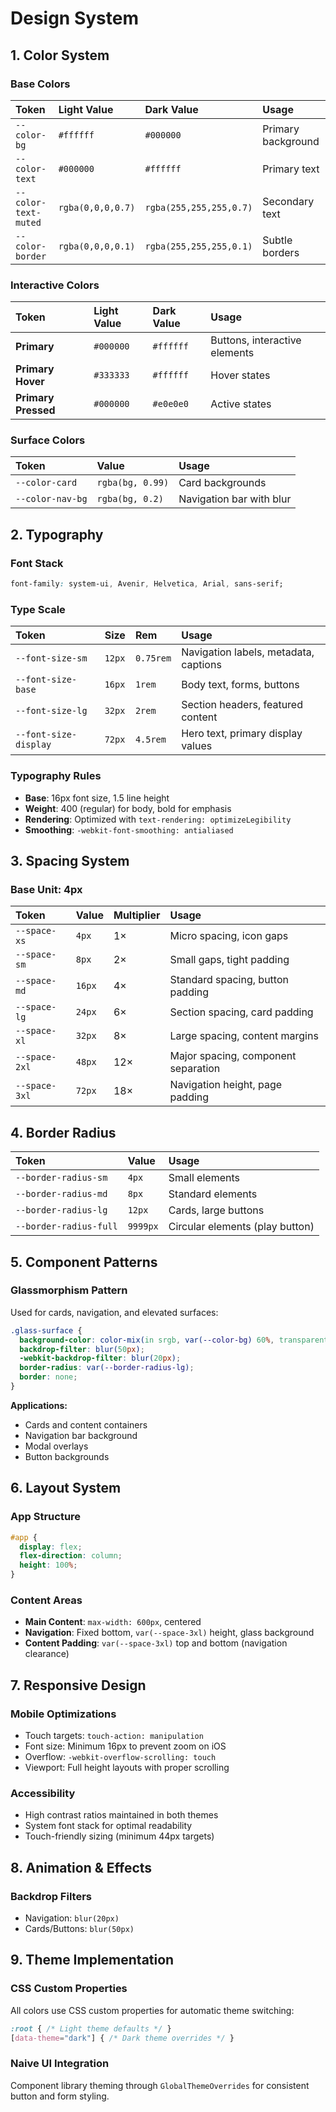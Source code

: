 # Design System

## 1. Color System

### Base Colors
| Token | Light Value | Dark Value | Usage |
| :--- | :--- | :--- | :--- |
| `--color-bg` | `#ffffff` | `#000000` | Primary background |
| `--color-text` | `#000000` | `#ffffff` | Primary text |
| `--color-text-muted` | `rgba(0,0,0,0.7)` | `rgba(255,255,255,0.7)` | Secondary text |
| `--color-border` | `rgba(0,0,0,0.1)` | `rgba(255,255,255,0.1)` | Subtle borders |

### Interactive Colors
| Token | Light Value | Dark Value | Usage |
| :--- | :--- | :--- | :--- |
| **Primary** | `#000000` | `#ffffff` | Buttons, interactive elements |
| **Primary Hover** | `#333333` | `#ffffff` | Hover states |
| **Primary Pressed** | `#000000` | `#e0e0e0` | Active states |


### Surface Colors
| Token | Value | Usage |
| :--- | :--- | :--- |
| `--color-card` | `rgba(bg, 0.99)` | Card backgrounds |
| `--color-nav-bg` | `rgba(bg, 0.2)` | Navigation bar with blur |

## 2. Typography

### Font Stack
```css
font-family: system-ui, Avenir, Helvetica, Arial, sans-serif;
```

### Type Scale
| Token | Size | Rem | Usage |
| :--- | :--- | :--- | :--- |
| `--font-size-sm` | `12px` | `0.75rem` | Navigation labels, metadata, captions |
| `--font-size-base` | `16px` | `1rem` | Body text, forms, buttons |
| `--font-size-lg` | `32px` | `2rem` | Section headers, featured content |
| `--font-size-display` | `72px` | `4.5rem` | Hero text, primary display values |

### Typography Rules
- **Base**: 16px font size, 1.5 line height
- **Weight**: 400 (regular) for body, bold for emphasis
- **Rendering**: Optimized with `text-rendering: optimizeLegibility`
- **Smoothing**: `-webkit-font-smoothing: antialiased`

## 3. Spacing System

### Base Unit: 4px

| Token | Value | Multiplier | Usage |
| :--- | :--- | :--- | :--- |
| `--space-xs` | `4px` | 1× | Micro spacing, icon gaps |
| `--space-sm` | `8px` | 2× | Small gaps, tight padding |
| `--space-md` | `16px` | 4× | Standard spacing, button padding |
| `--space-lg` | `24px` | 6× | Section spacing, card padding |
| `--space-xl` | `32px` | 8× | Large spacing, content margins |
| `--space-2xl` | `48px` | 12× | Major spacing, component separation |
| `--space-3xl` | `72px` | 18× | Navigation height, page padding |

## 4. Border Radius

| Token | Value | Usage |
| :--- | :--- | :--- |
| `--border-radius-sm` | `4px` | Small elements |
| `--border-radius-md` | `8px` | Standard elements |
| `--border-radius-lg` | `12px` | Cards, large buttons |
| `--border-radius-full` | `9999px` | Circular elements (play button) |

## 5. Component Patterns

### Glassmorphism Pattern
Used for cards, navigation, and elevated surfaces:
```css
.glass-surface {
  background-color: color-mix(in srgb, var(--color-bg) 60%, transparent);
  backdrop-filter: blur(50px);
  -webkit-backdrop-filter: blur(20px);
  border-radius: var(--border-radius-lg);
  border: none;
}
```

**Applications:**
- Cards and content containers
- Navigation bar background
- Modal overlays
- Button backgrounds

## 6. Layout System

### App Structure
```css
#app {
  display: flex;
  flex-direction: column;
  height: 100%;
}
```

### Content Areas
- **Main Content**: `max-width: 600px`, centered
- **Navigation**: Fixed bottom, `var(--space-3xl)` height, glass background
- **Content Padding**: `var(--space-3xl)` top and bottom (navigation clearance)

## 7. Responsive Design

### Mobile Optimizations
- Touch targets: `touch-action: manipulation`
- Font size: Minimum 16px to prevent zoom on iOS
- Overflow: `-webkit-overflow-scrolling: touch`
- Viewport: Full height layouts with proper scrolling

### Accessibility
- High contrast ratios maintained in both themes
- System font stack for optimal readability
- Touch-friendly sizing (minimum 44px targets)

## 8. Animation & Effects

### Backdrop Filters
- Navigation: `blur(20px)`
- Cards/Buttons: `blur(50px)` 

## 9. Theme Implementation

### CSS Custom Properties
All colors use CSS custom properties for automatic theme switching:

```css
:root { /* Light theme defaults */ }
[data-theme="dark"] { /* Dark theme overrides */ }
```

### Naive UI Integration
Component library theming through `GlobalThemeOverrides` for consistent button and form styling.

